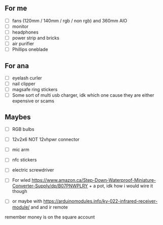 ## For me
- [ ] fans (120mm / 140mm / rgb / non rgb) and 360mm AIO
- [ ] monitor
- [ ] headphones
- [ ] power strip and bricks
- [ ] air purifier
- [ ] Phillips oneblade

## For ana
- [ ] eyelash curler
- [ ] nail clipper
- [ ] magsafe ring stickers 
- [ ] Some sort of multi usb charger, idk which one cause they are either expensive or scams

## Maybes
- [ ] RGB bulbs
- [ ] 12v2x6 NOT 12vhpwr connector
- [ ] mic arm
- [ ] nfc stickers
- [ ] electric screwdriver
- [ ] For wled https://www.amazon.ca/Step-Down-Waterproof-Miniature-Converter-Supply/dp/B07PNWPLRY  + a pot, idk how i would wire it though
- [ ] or maybe with https://arduinomodules.info/ky-022-infrared-receiver-module/ and and ir remote


remember money is on the square account